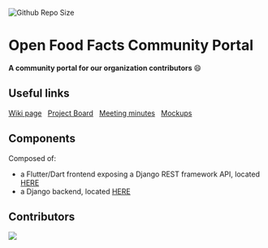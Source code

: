 ![Github Repo Size](https://img.shields.io/github/repo-size/openfoodfacts/community-portal?style=for-the-badge&color=aqua)

# Open Food Facts Community Portal
<b> A community portal for our organization contributors </b> 😄



## Useful links

<p>

[Wiki page](https://wiki.openfoodfacts.org/GSOC_2022_-_Community_federation_portal) &nbsp;
[Project Board](https://github.com/orgs/openfoodfacts/projects/30) &nbsp;
[Meeting minutes](https://docs.google.com/document/d/1aF4j4eYt8aWVZTAYgTSsecNdo19CeUOmqnIR6BpRBAI/edit) &nbsp;
[Mockups](https://www.figma.com/file/AFo8ZYiNoom0o2Rakzg7vd/Community-portal-(OFF-version)?node-id=205%3A2)</p>

## Components

Composed of: 
- a Flutter/Dart frontend exposing a Django REST framework API, located [HERE](https://github.com/openfoodfacts/community-portal/tree/main/client)
- a Django backend, located [HERE](https://github.com/openfoodfacts/community-portal/tree/main/community_portal)

## Contributors

<a href="https://github.com/openfoodfacts/community-portal/graphs/contributors">
  <img src="https://contrib.rocks/image?repo=openfoodfacts/community-portal" />
</a>
